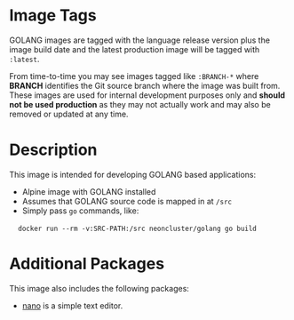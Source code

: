 # Image Tags

GOLANG images are tagged with the language release version plus the image build date and the latest production image will be tagged with `:latest`.

From time-to-time you may see images tagged like `:BRANCH-*` where **BRANCH** identifies the Git source branch where the image was built from.  These images are used for internal development purposes only and **should not be used production** as they may not actually work and may also be removed or updated at any time.

# Description

This image is intended for developing GOLANG based applications:

* Alpine image with GOLANG installed
* Assumes that GOLANG source code is mapped in at `/src`
* Simply pass `go` commands, like:

&nbsp;&nbsp;&nbsp;&nbsp;`docker run --rm -v:SRC-PATH:/src neoncluster/golang go build`

# Additional Packages

This image also includes the following packages:

* [nano](https://www.nano-editor.org/dist/v2.6/nano.html) is a simple text editor.

